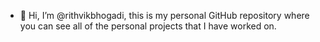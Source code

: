- 👋 Hi, I’m @rithvikbhogadi, this is my personal GitHub repository where you can see all of the personal projects that I have worked on.


<!---
rithvikbhogadi/rithvikbhogadi is a ✨ special ✨ repository because its `README.md` (this file) appears on your GitHub profile.
You can click the Preview link to take a look at your changes.
--->
